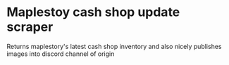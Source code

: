 # Maplestoy cash shop update scraper
 Returns maplestory's latest cash shop inventory and also nicely publishes images into discord channel of origin

